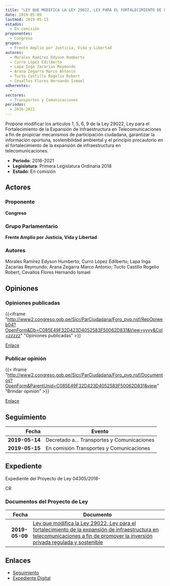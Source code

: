 ```yaml
---
title: "LEY QUE MODIFICA LA LEY 29022, LEY PARA EL FORTALECIMIENTO DE LA EXPANSIÓN DE INFRAESTRUCTURA EN TELECOMUNICACIONES A FIN DE PROMOVER LA INVERSIÓN PRIVADA REGULADA Y SOSTENIBLE"
date: 2019-05-09
lastmod: 2019-05-15
estados: 
  - En comisión
proponentes: 
  - Congreso
grupos: 
  - Frente Amplio por Justicia, Vida y Libertad
autores: 
  - Morales Ramírez Edyson Humberto
  - Curro López Edilberto
  - Lapa Inga Zacarías Reymundo
  - Arana Zegarra Marco Antonio
  - Tucto Castillo Rogelio Robert
  - Cevallos Flores Hernando Ismael
adherentes: 
  - 
sectores: 
  - Transportes y Comunicaciones
periodos: 
  - 2016-2021
---
```


Propone modificar los artículos 1, 5, 6, 9 de la Ley 29022, Ley para el Fortalecimiento de la Expansión de Infraestructura en Telecomunicaciones a fin de propiciar mecanismos de participación ciudadana, garantizar la información oportuna, sostenibilidad ambiental y el principio precautorio en el fortalecimiento de la expansión de infraestructura en telecomunicaciones.

- **Periodo**: 2016-2021
- **Legislatura**: Primera Legislatura Ordinaria 2018
- **Estado**: En comisión

## Actores

### Proponente

**Congreso**

### Grupo Parlamentario

**Frente Amplio por Justicia, Vida y Libertad**

### Autores

Morales Ramírez Edyson Humberto; Curro López Edilberto; Lapa Inga Zacarías Reymundo; Arana Zegarra Marco Antonio; Tucto Castillo Rogelio Robert; Cevallos Flores Hernando Ismael


## Opiniones

### Opiniones publicadas

{{<iframe "http://www2.congreso.gob.pe/Sicr/ParCiudadana/Foro_pvp.nsf/RepOpiweb04?OpenForm&Db=C085E49F32D423D4052583F50062D831&View=yyyy&Col=zzzzz" "Opiniones publicadas" >}}

[Enlace](http://www2.congreso.gob.pe/Sicr/ParCiudadana/Foro_pvp.nsf/RepOpiweb04?OpenForm&Db=C085E49F32D423D4052583F50062D831&View=yyyy&Col=zzzzz)
### Publicar opinión

{{< iframe "http://www2.congreso.gob.pe/Sicr/ParCiudadana/Foro_pvp.nsf/Documentos?OpenForm&ParentUnid=C085E49F32D423D4052583F50062D831&view" "Brindar opinión" >}}

[Enlace](http://www2.congreso.gob.pe/Sicr/ParCiudadana/Foro_pvp.nsf/Documentos?OpenForm&ParentUnid=C085E49F32D423D4052583F50062D831&view)

## Seguimiento

| Fecha | Evento |
|------:|--------|
| **2019-05-14** | Decretado a... Transportes y Comunicaciones|
| **2019-05-15** | En comisión Transportes y Comunicaciones|


## Expediente

Expediente del Proyecto de Ley 04305/2018-

CR


### Documentos del Proyecto de Ley

| Fecha | Documento |
|------:|--------|
| **2019-05-09** | [Ley que modifica la Ley 29022, Ley para el fortalecimiento de la expansión de infraestructura en telecomunicaciones a fin de promover la inversión privada regulada y sostenible](http://www.leyes.congreso.gob.pe/Documentos/2016_2021/Proyectos_de_Ley_y_de_Resoluciones_Legislativas/PL0430520190509.pdf) |

## Enlaces 

- [Seguimiento](http://www2.congreso.gob.pe/Sicr/TraDocEstProc/CLProLey2016.nsf/f7fff46988ca05b1052578e100829cc7/a786952d75bc81ed052583f5007342ff?OpenDocument)
- [Expediente Digital](http://www2.congreso.gob.pe/Sicr/TraDocEstProc/CLProLey2016.nsf/f7fff46988ca05b1052578e100829cc7/a786952d75bc81ed052583f5007342ff?OpenDocument&Click=05257FB7005EB655.eb71d0cf91d8294e05256cdf006b5706/$Body/0.1C6C)
